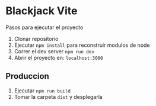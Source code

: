 # Blackjack Vite

Pasos para ejecutar el proyecto

1. Clonar repositorio
2. Ejecutar ```npm install``` para reconstruir modulos de node
3. Correr el dev server ```npm run dev```
4. Abrir el proyecto en: ```localhost:3000```

## Produccion

1. Ejecutar ```npm run build```
2. Tomar la carpeta ```dist``` y desplegarla